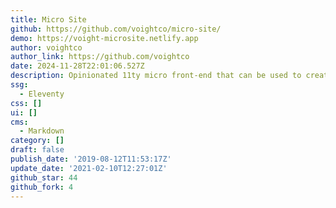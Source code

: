 ```yaml
---
title: Micro Site
github: https://github.com/voightco/micro-site/
demo: https://voight-microsite.netlify.app
author: voightco
author_link: https://github.com/voightco
date: 2024-11-28T22:01:06.527Z
description: Opinionated 11ty micro front-end that can be used to create a one-pager.
ssg:
  - Eleventy
css: []
ui: []
cms:
  - Markdown
category: []
draft: false
publish_date: '2019-08-12T11:53:17Z'
update_date: '2021-02-10T12:27:01Z'
github_star: 44
github_fork: 4
---
```

